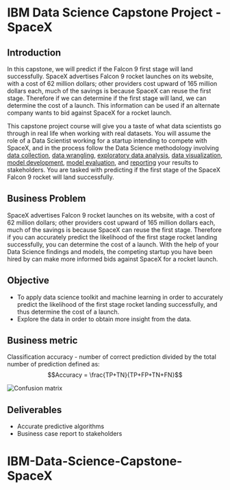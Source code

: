 # IBM Data Science Capstone Project - SpaceX

## Introduction

In this capstone, we will predict if the Falcon 9 first stage will land successfully. SpaceX advertises Falcon 9 rocket launches on its website, with a cost of 62 million dollars; other providers cost upward of 165 million dollars each, much of the savings is because SpaceX can reuse the first stage. Therefore if we can determine if the first stage will land, we can determine the cost of a launch. This information can be used if an alternate company wants to bid against SpaceX for a rocket launch. 

This capstone project course will give you a taste of what data scientists go through in real life when working with real datasets. You will assume the role of a Data Scientist working for a startup intending to compete with SpaceX, and in the process follow the Data Science methodology involving [data collection](https://github.com/chuksoo/IBM-Data-Science-Capstone-SpaceX/blob/main/Data%20Collection%20API.ipynb), [data wrangling](https://github.com/chuksoo/IBM-Data-Science-Capstone-SpaceX/blob/main/Data%20Wrangling.ipynb), [exploratory data analysis](https://github.com/chuksoo/IBM-Data-Science-Capstone-SpaceX/blob/main/EDA%20with%20SQL.ipynb), [data visualization](https://github.com/chuksoo/IBM-Data-Science-Capstone-SpaceX/blob/main/EDA%20with%20Data%20Visualization.ipynb), [model development](https://github.com/chuksoo/IBM-Data-Science-Capstone-SpaceX/blob/main/Machine%20Learning%20Prediction.ipynb), [model evaluation](https://github.com/chuksoo/IBM-Data-Science-Capstone-SpaceX/blob/main/Machine%20Learning%20Prediction.ipynb), and [reporting](https://github.com/chuksoo/IBM-Data-Science-Capstone-SpaceX/blob/main/Winning%20Space%20Race%20with%20Data%20Science.pdf) your results to stakeholders. You are tasked with predicting if the first stage of the SpaceX Falcon 9 rocket will land successfully. 

## Business Problem
SpaceX advertises Falcon 9 rocket launches on its website, with a cost of 62 million dollars; other providers cost upward of 165 million dollars each, much of the savings is because SpaceX can reuse the first stage. Therefore if you can accurately predict the likelihood of the first stage rocket landing successfully, you can determine the cost of a launch. With the help of your Data Science findings and models, the competing startup you have been hired by can make more informed bids against SpaceX for a rocket launch. 

## Objective
- To apply data science toolkit and machine learning in order to accurately predict the likelihood of the first stage rocket landing successfully, and thus determine the cost of a launch.
- Explore the data in order to obtain more insight from the data.

## Business metric
Classification accuracy - number of correct prediction divided by the total number of prediction defined as:
$$Accuracy = \frac{TP+TN}{TP+FP+TN+FN}$$

![Confusion matrix](https://github.com/chuksoo/IBM-Data-Science-Capstone-SpaceX/blob/main/Plots/Confusion%20matrix.PNG)

## Deliverables
- Accurate predictive algorithms
- Business case report to stakeholders


# IBM-Data-Science-Capstone-SpaceX
